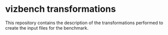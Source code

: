 # vizbench transformations
This repository contains the description of the transformations performed to create the input files for the benchmark.

